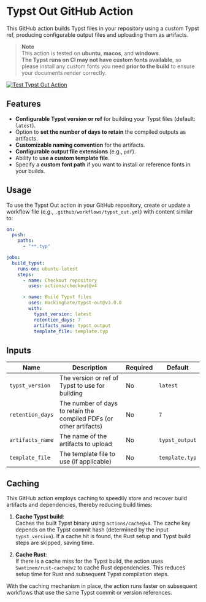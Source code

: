 # Typst Out GitHub Action

This GitHub action builds Typst files in your repository using a custom Typst ref, producing configurable output files and uploading them as artifacts.

> **Note**  
> This action is tested on **ubuntu**, **macos**, and **windows**.  
> **The Typst runs on CI may not have custom fonts available**, so please install any custom fonts you need **prior to the build** to ensure your documents render correctly.

[![Test Typst Out Action](https://github.com/HackingGate/typst-out/actions/workflows/test_typst_out_action.yml/badge.svg)](https://github.com/HackingGate/typst-out/actions/workflows/test_typst_out_action.yml)

## Features

- **Configurable Typst version or ref** for building your Typst files (default: `latest`).
- Option to **set the number of days to retain** the compiled outputs as artifacts.
- **Customizable naming convention** for the artifacts.
- **Configurable output file extensions** (e.g., `pdf`).
- Ability to **use a custom template file**.
- Specify a **custom font path** if you want to install or reference fonts in your builds.

## Usage

To use the Typst Out action in your GitHub repository, create or update a workflow file (e.g., `.github/workflows/typst_out.yml`) with content similar to:

```yaml
on:
  push:
    paths:
      - "**.typ"

jobs:
  build_typst:
    runs-on: ubuntu-latest
    steps:
      - name: Checkout repository
        uses: actions/checkout@v4

      - name: Build Typst files
        uses: HackingGate/typst-out@v3.0.0
        with:
          typst_version: latest
          retention_days: 7
          artifacts_name: typst_output
          template_file: template.typ
```

## Inputs

| Name             | Description                                                         | Required | Default        |
| ---------------- | ------------------------------------------------------------------- | -------- | -------------- |
| `typst_version`  | The version or ref of Typst to use for building                     | No       | `latest`       |
| `retention_days` | The number of days to retain the compiled PDFs (or other artifacts) | No       | `7`            |
| `artifacts_name` | The name of the artifacts to upload                                 | No       | `typst_output` |
| `template_file`  | The template file to use (if applicable)                            | No       | `template.typ` |

## Caching

This GitHub action employs caching to speedily store and recover build artifacts and dependencies, thereby reducing build times:

1. **Cache Typst build**:  
   Caches the built Typst binary using `actions/cache@v4`. The cache key depends on the Typst commit hash (determined by the input `typst_version`). If a cache hit is found, the Rust setup and Typst build steps are skipped, saving time.

2. **Cache Rust**:  
   If there is a cache miss for the Typst build, the action uses `Swatinem/rust-cache@v2` to cache Rust dependencies. This reduces setup time for Rust and subsequent Typst compilation steps.

With the caching mechanism in place, the action runs faster on subsequent workflows that use the same Typst commit or version references.
